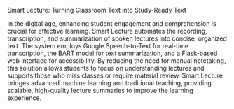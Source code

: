Smart Lecture: Turning Classroom Text into Study-Ready Text

In the digital age, enhancing student engagement and comprehension is crucial for effective learning. Smart
Lecture automates the recording, transcription, and summarization of spoken lectures into concise, organized
text. The system employs Google Speech-to-Text for real-time transcription, the BART model for text
summarization, and a Flask-based web interface for accessibility. By reducing the need for manual notetaking,
this solution allows students to focus on understanding lectures and supports those who miss classes or require
material review. Smart Lecture bridges advanced machine learning and traditional teaching, providing scalable,
high-quality lecture summaries to improve the learning experience.

